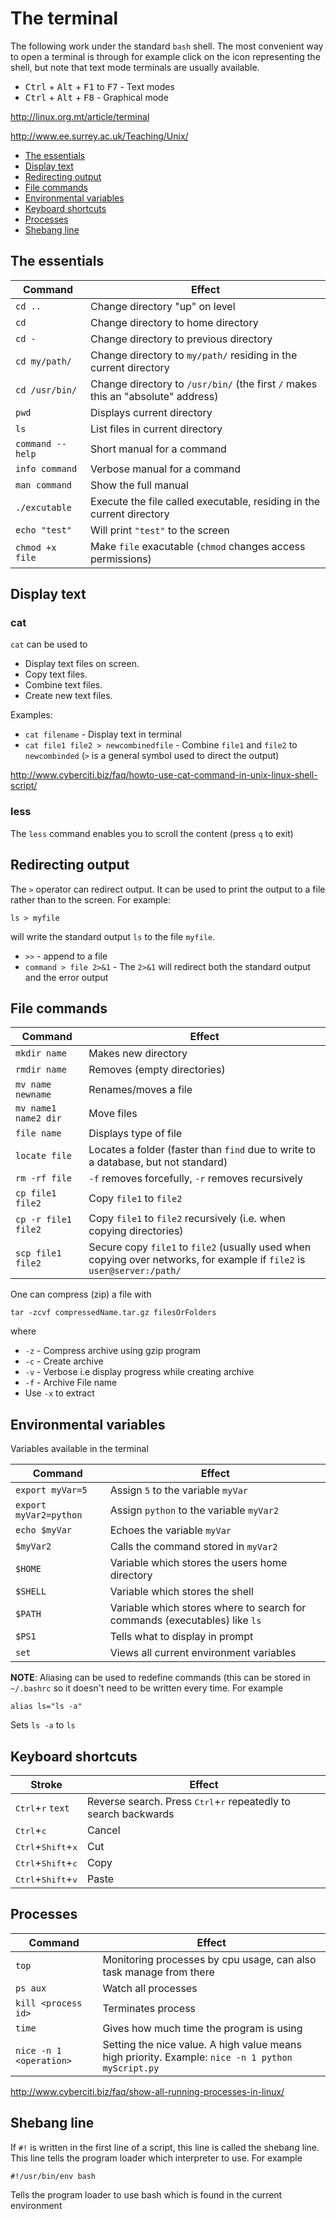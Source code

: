 # The terminal

The following work under the standard `bash` shell. The most convenient way to
open a terminal is through for example click on the icon representing the
shell, but note that text mode terminals are usually available.

* <kbd>Ctrl</kbd> + <kbd>Alt</kbd> + <kbd>F1</kbd> to <kbd>F7</kbd> - Text modes
* <kbd>Ctrl</kbd> + <kbd>Alt</kbd> + <kbd>F8</kbd> - Graphical mode

http://linux.org.mt/article/terminal

http://www.ee.surrey.ac.uk/Teaching/Unix/

* [The essentials](#the-essentials)
* [Display text](#display-text)
* [Redirecting output](#redirecting-output)
* [File commands](#file-commands)
* [Environmental variables](#environmental-variables)
* [Keyboard shortcuts](#keyboard-shortcuts)
* [Processes](#processes)
* [Shebang line](#shebang-line)


## The essentials

Command          | Effect
-----------------|--------------
`cd ..`          | Change directory "up" on level
`cd `            | Change directory to home directory
`cd -`           | Change directory to previous directory
`cd my/path/`    | Change directory to `my/path/` residing in the current directory
`cd /usr/bin/`   | Change directory to `/usr/bin/` (the first `/` makes this an "absolute" address)
`pwd`            | Displays current directory
`ls`             | List files in current directory
`command --help` | Short manual for a command
`info command`   | Verbose manual for a command
`man command`    | Show the full manual
`./excutable`    | Execute the file called executable, residing in the current directory
`echo "test"`    | Will print `"test"` to the screen
`chmod +x file`  | Make `file` exacutable (`chmod` changes access permissions)


## Display text

### cat
`cat` can be used to
* Display text files on screen.
* Copy text files.
* Combine text files.
* Create new text files.

Examples:
* `cat filename` - Display text in terminal
* `cat file1 file2 > newcombinedfile` - Combine `file1` and `file2` to
  `newcombinded` (`>` is a general symbol used to direct the output)

http://www.cyberciti.biz/faq/howto-use-cat-command-in-unix-linux-shell-script/

### less
The `less` command enables you to scroll the content (press `q` to exit)


## Redirecting output
The `>` operator can redirect output. It can be used to print the output to a
file rather than to the screen. For example:

```
ls > myfile
```

will write the standard output `ls` to the file `myfile`.

* `>>` - append to a file
* `command > file 2>&1` - The `2>&1` will redirect both the standard output and
  the error output


## File commands
Command               | Effect
----------------------|-----------------------
`mkdir name`          | Makes new directory
`rmdir name`          | Removes (empty directories)
`mv name newname`     | Renames/moves a file
`mv name1 name2 dir`  | Move files
`file name`           | Displays type of file
`locate file`         | Locates a folder (faster than `find` due to write to a database, but not standard)
`rm -rf file`         | `-f` removes forcefully, `-r` removes recursively
`cp file1 file2`      | Copy `file1` to `file2`
`cp -r file1 file2`   | Copy `file1` to `file2` recursively (i.e. when copying directories)
`scp file1 file2`     | Secure copy `file1` to `file2` (usually used when copying over networks, for example if `file2` is `user@server:/path/`


One can compress (zip) a file with
```
tar -zcvf compressedName.tar.gz filesOrFolders
```
where

* `-z` - Compress archive using gzip program
* `-c` - Create archive
* `-v` - Verbose i.e display progress while creating archive
* `-f` - Archive File name
* Use `-x` to extract


## Environmental variables
Variables available in the terminal

Command                 | Effect
------------------------|-----------------------
`export myVar=5`        | Assign `5` to the variable `myVar`
`export myVar2=python`  | Assign `python` to the variable `myVar2`
`echo $myVar`           | Echoes the variable `myVar`
`$myVar2`               | Calls the command stored in `myVar2`
`$HOME`                 | Variable which stores the users home directory
`$SHELL`                | Variable which stores the shell
`$PATH`                 | Variable which stores where to search for commands (executables) like `ls`
`$PS1`                  | Tells what to display in prompt
`set`                   | Views all current environment variables

**NOTE**:
Aliasing can be used to redefine commands (this can be stored in `~/.bashrc` so
it doesn't need to be written every time. For example
```
alias ls="ls -a"
```
Sets `ls -a` to `ls`


## Keyboard shortcuts
Stroke                                      | Effect
--------------------------------------------|-----------------------
<kbd>Ctrl</kbd>+<kbd>r</kbd> `text`          | Reverse search. Press <kbd>Ctrl</kbd>+<kbd>r</kbd> repeatedly to search backwards
<kbd>Ctrl</kbd>+<kbd>c</kbd>                 | Cancel
<kbd>Ctrl</kbd>+<kbd>Shift</kbd>+<kbd>x</kbd> | Cut
<kbd>Ctrl</kbd>+<kbd>Shift</kbd>+<kbd>c</kbd> | Copy
<kbd>Ctrl</kbd>+<kbd>Shift</kbd>+<kbd>v</kbd> | Paste


## Processes
Command                | Effect
-----------------------|-----------------------
`top`                  |  Monitoring processes by cpu usage, can also task manage from there
`ps aux`               |  Watch all processes
`kill <process id>`    |  Terminates process
`time`                 |  Gives how much time the program is using
`nice -n 1 <operation>`|  Setting the nice value. A high value means high priority. Example: `nice -n 1 python myScript.py`

http://www.cyberciti.biz/faq/show-all-running-processes-in-linux/


## Shebang line
If `#!` is written in the first line of a script, this line is called the
shebang line. This line tells the program loader which interpreter to use.
For example

```
#!/usr/bin/env bash
```

Tells the program loader to use bash which is found in the current environment
